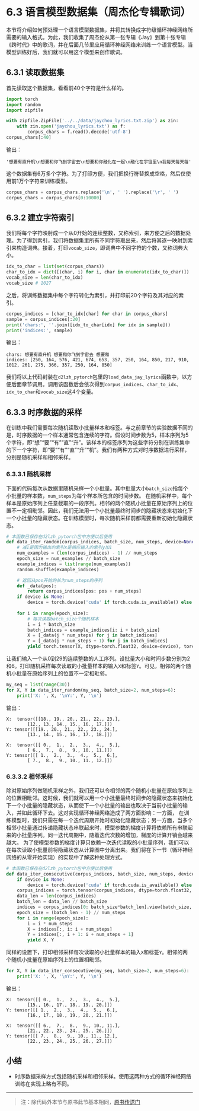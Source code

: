 # 6.3 语言模型数据集（周杰伦专辑歌词）

本节将介绍如何预处理一个语言模型数据集，并将其转换成字符级循环神经网络所需要的输入格式。为此，我们收集了周杰伦从第一张专辑《Jay》到第十张专辑《跨时代》中的歌词，并在后面几节里应用循环神经网络来训练一个语言模型。当模型训练好后，我们就可以用这个模型来创作歌词。

## 6.3.1 读取数据集

首先读取这个数据集，看看前40个字符是什么样的。

``` python
import torch
import random
import zipfile

with zipfile.ZipFile('../../data/jaychou_lyrics.txt.zip') as zin:
    with zin.open('jaychou_lyrics.txt') as f:
        corpus_chars = f.read().decode('utf-8')
corpus_chars[:40]
```
输出：
```
'想要有直升机\n想要和你飞到宇宙去\n想要和你融化在一起\n融化在宇宙里\n我每天每天每'
```

这个数据集有6万多个字符。为了打印方便，我们把换行符替换成空格，然后仅使用前1万个字符来训练模型。

``` python
corpus_chars = corpus_chars.replace('\n', ' ').replace('\r', ' ')
corpus_chars = corpus_chars[0:10000]
```

## 6.3.2 建立字符索引

我们将每个字符映射成一个从0开始的连续整数，又称索引，来方便之后的数据处理。为了得到索引，我们将数据集里所有不同字符取出来，然后将其逐一映射到索引来构造词典。接着，打印`vocab_size`，即词典中不同字符的个数，又称词典大小。

``` python
idx_to_char = list(set(corpus_chars))
char_to_idx = dict([(char, i) for i, char in enumerate(idx_to_char)])
vocab_size = len(char_to_idx)
vocab_size # 1027
```

之后，将训练数据集中每个字符转化为索引，并打印前20个字符及其对应的索引。

``` python
corpus_indices = [char_to_idx[char] for char in corpus_chars]
sample = corpus_indices[:20]
print('chars:', ''.join([idx_to_char[idx] for idx in sample]))
print('indices:', sample)
```
输出：
```
chars: 想要有直升机 想要和你飞到宇宙去 想要和
indices: [250, 164, 576, 421, 674, 653, 357, 250, 164, 850, 217, 910, 1012, 261, 275, 366, 357, 250, 164, 850]
```

我们将以上代码封装在`d2lzh_pytorch`包里的`load_data_jay_lyrics`函数中，以方便后面章节调用。调用该函数后会依次得到`corpus_indices`、`char_to_idx`、`idx_to_char`和`vocab_size`这4个变量。

## 6.3.3 时序数据的采样

在训练中我们需要每次随机读取小批量样本和标签。与之前章节的实验数据不同的是，时序数据的一个样本通常包含连续的字符。假设时间步数为5，样本序列为5个字符，即“想”“要”“有”“直”“升”。该样本的标签序列为这些字符分别在训练集中的下一个字符，即“要”“有”“直”“升”“机”。我们有两种方式对时序数据进行采样，分别是随机采样和相邻采样。

### 6.3.3.1 随机采样

下面的代码每次从数据里随机采样一个小批量。其中批量大小`batch_size`指每个小批量的样本数，`num_steps`为每个样本所包含的时间步数。
在随机采样中，每个样本是原始序列上任意截取的一段序列。相邻的两个随机小批量在原始序列上的位置不一定相毗邻。因此，我们无法用一个小批量最终时间步的隐藏状态来初始化下一个小批量的隐藏状态。在训练模型时，每次随机采样前都需要重新初始化隐藏状态。

``` python
# 本函数已保存在d2lzh_pytorch包中方便以后使用
def data_iter_random(corpus_indices, batch_size, num_steps, device=None):
    # 减1是因为输出的索引x是相应输入的索引y加1
    num_examples = (len(corpus_indices) - 1) // num_steps
    epoch_size = num_examples // batch_size
    example_indices = list(range(num_examples))
    random.shuffle(example_indices)

    # 返回从pos开始的长为num_steps的序列
    def _data(pos):
        return corpus_indices[pos: pos + num_steps]
    if device is None:
        device = torch.device('cuda' if torch.cuda.is_available() else 'cpu')
    
    for i in range(epoch_size):
        # 每次读取batch_size个随机样本
        i = i * batch_size
        batch_indices = example_indices[i: i + batch_size]
        X = [_data(j * num_steps) for j in batch_indices]
        Y = [_data(j * num_steps + 1) for j in batch_indices]
        yield torch.tensor(X, dtype=torch.float32, device=device), torch.tensor(Y, dtype=torch.float32, device=device)
```

让我们输入一个从0到29的连续整数的人工序列。设批量大小和时间步数分别为2和6。打印随机采样每次读取的小批量样本的输入`X`和标签`Y`。可见，相邻的两个随机小批量在原始序列上的位置不一定相毗邻。

``` python
my_seq = list(range(30))
for X, Y in data_iter_random(my_seq, batch_size=2, num_steps=6):
    print('X: ', X, '\nY:', Y, '\n')
```
输出：
```
X:  tensor([[18., 19., 20., 21., 22., 23.],
        [12., 13., 14., 15., 16., 17.]]) 
Y: tensor([[19., 20., 21., 22., 23., 24.],
        [13., 14., 15., 16., 17., 18.]]) 

X:  tensor([[ 0.,  1.,  2.,  3.,  4.,  5.],
        [ 6.,  7.,  8.,  9., 10., 11.]]) 
Y: tensor([[ 1.,  2.,  3.,  4.,  5.,  6.],
        [ 7.,  8.,  9., 10., 11., 12.]]) 
```

### 6.3.3.2 相邻采样

除对原始序列做随机采样之外，我们还可以令相邻的两个随机小批量在原始序列上的位置相毗邻。这时候，我们就可以用一个小批量最终时间步的隐藏状态来初始化下一个小批量的隐藏状态，从而使下一个小批量的输出也取决于当前小批量的输入，并如此循环下去。这对实现循环神经网络造成了两方面影响：一方面，
在训练模型时，我们只需在每一个迭代周期开始时初始化隐藏状态；另一方面，当多个相邻小批量通过传递隐藏状态串联起来时，模型参数的梯度计算将依赖所有串联起来的小批量序列。同一迭代周期中，随着迭代次数的增加，梯度的计算开销会越来越大。
为了使模型参数的梯度计算只依赖一次迭代读取的小批量序列，我们可以在每次读取小批量前将隐藏状态从计算图中分离出来。我们将在下一节（循环神经网络的从零开始实现）的实现中了解这种处理方式。

``` python
# 本函数已保存在d2lzh_pytorch包中方便以后使用
def data_iter_consecutive(corpus_indices, batch_size, num_steps, device=None):
    if device is None:
        device = torch.device('cuda' if torch.cuda.is_available() else 'cpu')
    corpus_indices = torch.tensor(corpus_indices, dtype=torch.float32, device=device)
    data_len = len(corpus_indices)
    batch_len = data_len // batch_size
    indices = corpus_indices[0: batch_size*batch_len].view(batch_size, batch_len)
    epoch_size = (batch_len - 1) // num_steps
    for i in range(epoch_size):
        i = i * num_steps
        X = indices[:, i: i + num_steps]
        Y = indices[:, i + 1: i + num_steps + 1]
        yield X, Y
```

同样的设置下，打印相邻采样每次读取的小批量样本的输入`X`和标签`Y`。相邻的两个随机小批量在原始序列上的位置相毗邻。

``` python
for X, Y in data_iter_consecutive(my_seq, batch_size=2, num_steps=6):
    print('X: ', X, '\nY:', Y, '\n')
```
输出：
```
X:  tensor([[ 0.,  1.,  2.,  3.,  4.,  5.],
        [15., 16., 17., 18., 19., 20.]]) 
Y: tensor([[ 1.,  2.,  3.,  4.,  5.,  6.],
        [16., 17., 18., 19., 20., 21.]]) 

X:  tensor([[ 6.,  7.,  8.,  9., 10., 11.],
        [21., 22., 23., 24., 25., 26.]]) 
Y: tensor([[ 7.,  8.,  9., 10., 11., 12.],
        [22., 23., 24., 25., 26., 27.]]) 
```

## 小结

* 时序数据采样方式包括随机采样和相邻采样。使用这两种方式的循环神经网络训练在实现上略有不同。


-----------
> 注：除代码外本节与原书此节基本相同，[原书传送门](https://zh.d2l.ai/chapter_recurrent-neural-networks/lang-model-dataset.html)



